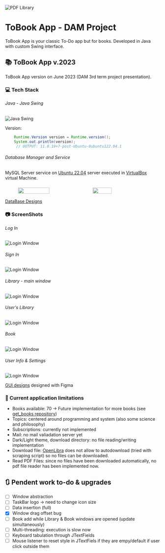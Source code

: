 ![PDF Library](img/logo.png)

# ToBook App - DAM Project

ToBook App is your classic To-Do app but for books. Developed in Java with custom Swing interface.

## :books: ToBook App v.2023

ToBook App version on June 2023 (DAM 3rd term project presentation).

### :computer: Tech Stack

###### Java - Java Swing

![Java Swing](https://i.morioh.com/201107/4363daf9.webp "Java Swing Image")

Version:

```java
	Runtime.Version version = Runtime.version();
    System.out.println(version);
	 // OUTPUT: 11.0.19+7-post-Ubuntu-0ubuntu122.04.1
```

###### Database Manager and Service

MySQL Server service on [Ubuntu 22.04](https://releases.ubuntu.com/jammy/) server executed in [VirtualBox](https://www.virtualbox.org/) virtual Machine.

<h3 style="
			  display: flex;
			  justify-content:center;
			  align-items:center;
">

<img src="https://cdn.jsdelivr.net/gh/devicons/devicon/icons/mysql/mysql-original-wordmark.svg" style="width:45%; margin-right:1em"/>

<img src="https://cdn.jsdelivr.net/gh/devicons/devicon/icons/ubuntu/ubuntu-plain-wordmark.svg" style="width:35%"/>

</h3>

[DataBase Designs](documentation/DataBase/README.md)

### :camera: ScreenShots

###### Log In

![Login Window](screenshots/Login.png)

###### Sign In

![Login Window](screenshots/Signin.png)

###### Library - main window

![Login Window](screenshots/Library.png)

###### User's Library

![Login Window](screenshots/user_library.png)

###### Book

![Login Window](screenshots/Book.png)

###### User Info & Settings

![Login Window](screenshots/userInfo&settings.png)

[GUI designs](documentation/WindowsDesigns/README.md) designed with Figma <img src="https://cdn.jsdelivr.net/gh/devicons/devicon/icons/figma/figma-original.svg" style="width:1em;"/>

### :red_circle: Current application limitations

-  Books available: 70 -> Future implementation for more books (see [get_books repository](https://github.com/CharlyMech/get_books_PDFLibrary))
-  Topics: centered around programming and system (also some science and philosophy)
-  Subscriptions: currently not implemented
-  Mail: no mail valiadation server yet
-  Dark/Light theme, download directory: no file reading/writing implementation
-  Download file: [OpenLibra](https://openlibra.com/) does not allow to autodownload (tried with scraping script) so no files can be downloaded.
-  Read PDF Files: since no files have been downloaded automatically, no pdf file reader has been implemented now.

## :arrows_clockwise: Pendent work to-do & upgrades

-  [ ] Window abstraction
-  [ ] TaskBar logo -> need to change icon size
-  [ ] Data insertion (full)
-  [x] Window drag offset bug
-  [ ] Book add while Library & Book windows are opened (update simultaneously)
-  [ ] Multi-threading: execution is slow now
-  [ ] Keyboard tabulation through JTextFields
-  [ ] Mouse listener to reset style in JTextFiels if they are empy/default if user click outside them
